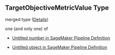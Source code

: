 ## TargetObjectiveMetricValue Type

merged type ([Details](pipeline-definition-definitions-floatargumentvalue.md))

one (and only one) of

*   [Untitled number in SageMaker Pipeline Definition](pipeline-definition-definitions-floatargumentvalue-oneof-0.md "check type definition")

*   [Untitled object in SageMaker Pipeline Definition](pipeline-definition-definitions-getfunction.md "check type definition")
